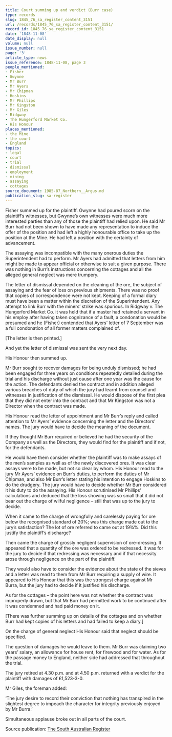 ```yaml
---
title: Court summing up and verdict (Burr case)
type: records
slug: 1845_76_sa_register_content_3151
url: /records/1845_76_sa_register_content_3151/
record_id: 1845_76_sa_register_content_3151
date: '1848-11-08'
date_display: null
volume: null
issue_number: null
page: '3'
article_type: news
issue_reference: 1848-11-08, page 3
people_mentioned:
- Fisher
- Gwynne
- Mr Burr
- Mr Ayers
- Mr Chipman
- Hoskins
- Mr Phillips
- Mr Kingston
- Mr Giles
- Ridgway
- The Hungerford Market Co.
- His Honour
places_mentioned:
- the Mine
- the court
- England
topics:
- legal
- court
- trial
- dismissal
- employment
- mining
- assaying
- cottages
source_document: 1985-87_Northern__Argus.md
publication_slug: sa-register
---
```


Fisher summed up for the plaintiff.  Gwynne had poured scorn on the plaintiff’s witnesses, but Gwynne’s own witnesses were much more interested parties than any of those the plaintiff had relied upon.  He said Mr Burr had not been shown to have made any representation to induce the offer of the position and had left a highly honourable office to take up the position at the Mine.  He had left a position with the certainty of advancement.

The assaying was incompatible with the many onerous duties the Superintendent had to perform.  Mr Ayers had admitted that letters from him might be made to appear official or otherwise to suit a given purpose.  There was nothing in Burr’s instructions concerning the cottages and all the alleged general neglect was mere trumpery.

The letter of dismissal depended on the cleaning of the ore, the subject of assaying and the fear of loss on previous shipments.  There was no proof that copies of correspondence were not kept. Keeping of a formal diary must have been a matter within the discretion of the Superintendent.  Any attempt to link Burr with the miners’ strike was spurious.  In Ridgway v. The Hungerford Market Co. it was held that if a master had retained a servant in his employ after having taken cognizance of a fault, a condonation would be presumed and he (Fisher) contended that Ayers’ letter of 7 September was a full condonation of all former matters complained of.

[The letter is then printed.]

And yet the letter of dismissal was sent the very next day.

His Honour then summed up.

Mr Burr sought to recover damages for being unduly dismissed; he had been engaged for three years on conditions repeatedly detailed during the trial and his discharge without just cause after one year was the cause for the action.  The defendants denied the contract and in addition alleged various breaches of duty of which the jury had learnt from counsel and witnesses in justification of the dismissal.  He would dispose of the first plea that they did not enter into the contract and that Mr Kingston was not a Director when the contract was made.

His Honour read the letter of appointment and Mr Burr’s reply and called attention to Mr Ayers’ evidence concerning the letter and the Directors’ names.  The jury would have to decide the meaning of the document.

If they thought Mr Burr required or believed he had the security of the Company as well as the Directors, they would find for the plaintiff and if not, for the defendants.

He would have them consider whether the plaintiff was to make assays of the men’s samples as well as of the newly discovered ores.  It was clear assays were to be made, but not so clear by whom.  His Honour read to the jury Mr Ayers’ evidence on Burr’s duties, to perform the duties of Mr Chipman, and also Mr Burr’s letter stating his intention to engage Hoskins to do the drudgery.  The jury would have to decide whether Mr Burr considered it his duty to do the assaying.  His Honour scrutinised Mr Phillips’ calculations and deduced that the loss showing was so small that it did not bear out the charge of wilful negligence – still that was up to the jury to decide.

When it came to the charge of wrongfully and carelessly paying for ore below the recognised standard of 20%; was this charge made out to the jury’s satisfaction?  The lot of ore referred to came out at 19¾%.  Did this justify the plaintiff’s discharge?

Then came the charge of grossly negligent supervision of ore-dressing.  It appeared that a quantity of the ore was ordered to be redressed.  It was for the jury to decide if that redressing was necessary and if that necessity arose through negligence on the part of the plaintiff.

They would also have to consider the evidence about the state of the sieves and a letter was read to them from Mr Burr requiring a supply of wire.  It appeared to His Honour that this was the strongest charge against Mr Burra, but the jury had to decide if it justified his discharge.

As for the cottages – the point here was not whether the contract was improperly drawn, but that Mr Burr had permitted work to be continued after it was condemned and had paid money on it.

[There was further summing up on details of the cottages and on whether Burr had kept copies of his letters and had failed to keep a diary.]

On the charge of general neglect His Honour said that neglect should be specified.

The question of damages he would leave to them.  Mr Burr was claiming two years’ salary, an allowance for house rent, for firewood and for water.  As for the passage money to England, neither side had addressed that throughout the trial.

The jury retired at 4.30 p.m. and at 4.50 p.m. returned with a verdict for the plaintiff with damages of £1,523-3-0.

Mr Giles, the foreman added:

‘The jury desire to record their conviction that nothing has transpired in the slightest degree to impeach the character for integrity previously enjoyed by Mr Burra.’

Simultaneous applause broke out in all parts of the court.

Source publication: [The South Australian Register](/publications/sa-register/)
